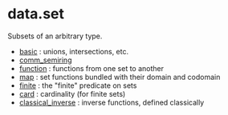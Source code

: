 data.set
========

Subsets of an arbitrary type.

* [basic](basic.lean) : unions, intersections, etc.
* [comm_semiring](comm_semiring.lean)
* [function](function.lean) : functions from one set to another
* [map](map.lean) : set functions bundled with their domain and codomain
* [finite](finite.lean) : the "finite" predicate on sets
* [card](card.lean) : cardinality (for finite sets)
* [classical_inverse](classical_inverse.lean) : inverse functions, defined classically